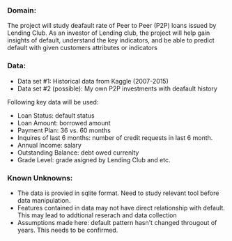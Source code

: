 
### Domain:
The project will study deafault rate of Peer to Peer (P2P) loans issued by Lending Club. As an investor of Lending club, the project will help gain insights of default, understand the key indicators, and be able to predict default with given customers attributes or indicators 

### Data:
- Data set #1: Historical data from Kaggle (2007-2015)
- Data set #2 (possible): My own P2P investments with deafault history 

Following key data will be used: 
- Loan Status: default status
- Loan Amount: borrowed amount 
- Payment Plan: 36 vs. 60 months
- Inquires of last 6 months: number of credit requests in last 6 month.
- Annual Income: salary
- Outstanding Balance: debt owed currenlty
- Grade Level: grade asigned by Lending Club
and etc.


### Known Unknowns:
- The data is provied in sqlite format. Need to study relevant tool before data manipulation.
- Features contained in data may not have direct relationship with default. This may lead to addtional reserach and data collection
- Assumptions made here: default pattern hasn't changed througout of years. This needs to be confirmed. 

